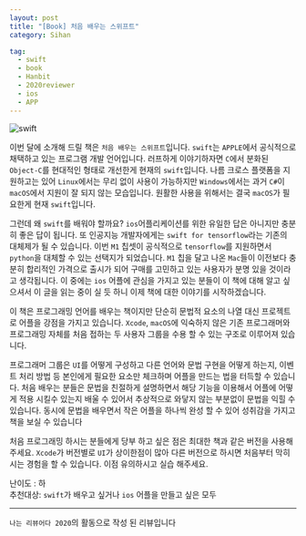 ```yaml
---
layout: post
title: "[Book] 처음 배우는 스위프트"
category: Sihan

tag:
  - swift
  - book
  - Hanbit
  - 2020reviewer
  - ios
  - APP
---
```


![swift](https://sihan-son.github.io/public/book/hanbit/swift.jfif)

이번 달에 소개해 드릴 책은 `처음 배우는 스위프트`입니다. `swift`는 `APPLE`에서 공식적으로 채택하고 있는 프로그램 개발 언어입니다. 러프하게 이야기하자면 `C`에서 분화된 `Object-C`를 현대적인 형태로 개선한게 현재의 `swift`입니다. 나름 크로스 플랫폼을 지원하고는 있어 `Linux`에서는 무리 없이 사용이 가능하지만 `Windows`에서는 과거 `C#`이 `macOS`에서 지원이 잘 되지 않는 모습입니다. 원활한 사용을 위해서는 결국 `macOS`가 필요한게 현재 `swift`입니다.

그런데 왜 `swift`를 배워야 할까요? `ios`어플리케이션를 위한 유일한 답은 아니지만 충분히 좋은 답이 됩니다. 또 인공지능 개발자에게는 `swift for tensorflow`라는 기존의 대체제가 될 수 있습니다. 이번 `M1` 칩셋이 공식적으로 `tensorflow`를 지원하면서 `python`을 대체할 수 있는 선택지가 되었습니다. `M1` 칩을 달고 나온 `Mac`들이 이전보다 충분히 합리적인 가격으로 출시가 되어 구매를 고민하고 있는 사용자가 분명 있을 것이라고 생각됩니다. 이 중에는 `ios` 어플에 관심을 가지고 있는 분들이 이 책에 대해 알고 싶으셔서 이 글을 읽는 중이 실 듯 하니 이제 책에 대한 이야기를 시작하겠습니다.

이 책은 프로그래밍 언어를 배우는 책이지만 단순히 문법적 요소의 나열 대신 프로젝트로 어플을 강점을 가지고 있습니다. `Xcode`, `macOS`에 익숙하지 않은 기존 프로그래머와 프로그래밍 자체를 처음 접하는 두 사용자 그룹을 수용 할 수 있는 구조로 이루어져 있습니다.

프로그래머 그룹은 `UI`를 어떻게 구성하고 다른 언어와 문법 구현을 어떻게 하는지, 이벤트 처리 방법 등 본인에게 필요한 요소만 체크하며 어플을 만드는 법을 터득할 수 있습니다. 처음 배우는 분들은 문법을 친절하게 설명하면서 해당 기능을 이용해서 어플에 어떻게 적용 시킬수 있는지 배울 수 있어서 추상적으로 와닿지 않는 부분없이
문법을 익힐 수 있습니다. 동시에 문법을 배우면서 작은 어플을 하나씩 완성 할 수 있어 성취감을 가지고 책을 보실 수 있습니다

처음 프로그래밍 하시는 분들에게 당부 하고 싶은 점은 최대한 책과 같은 버전을 사용해 주세요. `Xcode`가 버전별로 `UI`가 상이한점이 많아 다른 버전으로 하시면 처음부터 막히시는 경험을 할 수 있습니다. 이점 유의하시고 실습 해주세요.

난이도 : 하  
추천대상: `swift`가 배우고 싶거나 `ios` 어플을 만들고 싶은 모두

---

`나는 리뷰어다 2020`의 활동으로 작성 된 리뷰입니다

